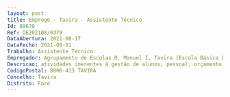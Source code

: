 ```yaml
--- 
layout: post
title: Emprego - Tavira - Assistente Técnico
Id: 89670
Ref: OE202108/0379
DataAbertura: 2021-08-17
DataFecho: 2021-08-31
Trabalho: Assistente Técnico
Empregador: Agrupamento de Escolas D. Manuel I, Tavira (Escola Básica D. Manuel I, Tavira - Sede)
Descricao: atividades inerentes à gestão de alunos, pessoal, orçamento, contabilidade, património, aprovisionamento, secretaria, arquivo e expediente
CodigoPostal: 8800-413 TAVIRA
Concelho: Tavira
Distrito: Faro
--- 
```

